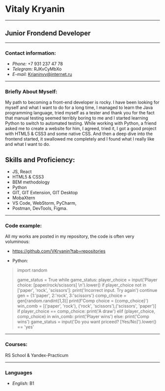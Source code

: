# Vitaly Kryanin
---------------------------
## Junior Frondend Developer
___________________________
### Contact information:
* *Phone:* +7 931 237 47 78
* *Telegram:* RJKvCyMbXo
* *E-mail:* Krianinvv@internet.ru
_____________________________
### Briefly About Myself:
My path to becoming a front-end developer is rocky. I have been looking for myself and what I want to do for a long time, I managed to learn the Java programming language, tried myself as a tester and thank you for the fact that manual testing seemed terribly boring to me and I started learning Python to switch to automated testing.
While working with Python, a friend asked me to create a website for him, I agreed, tried it, I got a good project with HTML5 & CSS3 and some native CSS. And then a deep dive into the frontend started, it swallowed me completely and I found what I really like and what I want to do.
## Skills and Proficiency:
* JS, React
* HTML5 & CSS3
* BEM methodology
* Python
* GIT, GIT Extension, GIT Desktop
* MobaXtern
* VS Code, WebStorm, PyCharm,
* Postman, DevTools, Figma.
__________________________
### Code example:
All my works are posted in my repository, the code is often very voluminous:
* https://github.com/VKryanin?tab=repositories

 * Python:
> import random
>
> game_status = True
> while game_status:
>    player_choice = input('Player choice: [paper/rock/scissors] \n').lower()
>    if player_choice not in ['paper', 'rock', 'scissors']:
>        print('Incorrect input. Try again')
>        continue
>    gen = {1:'paper', 2:'rock', 3:'scissors'}
>    comp_choice = gen[random.randint(1,3)]
>    print(f'Comp choice = {comp_choice}')
>    win_comb = [('paper', 'rock'), ('rock', 'scissors'),('scissors', 'paper')]
>    if player_choice == comp_choice:
>        print('A draw')
>    elif (player_choice, comp_choice) in win_comb:
>        print('Player wins')
>    else:
>        print('Comp wins')
>    game_status = input('Do you want priceed? [Yes/No]').lower() == 'yes'
 _____________________________
 ### Courses:
 RS School & Yandex-Practicum
 ___________________________
 ### Languages
* *English:* B1

